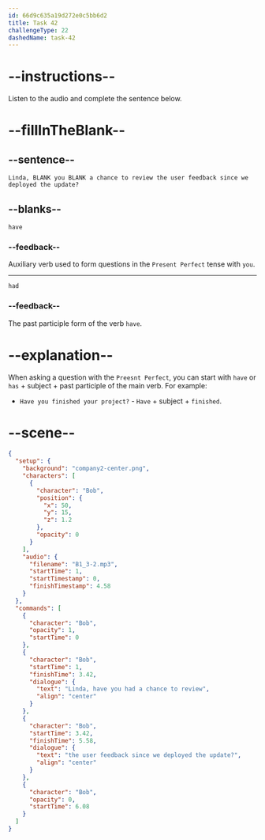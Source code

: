 ```yaml
---
id: 66d9c635a19d272e0c5bb6d2
title: Task 42
challengeType: 22
dashedName: task-42
---
```

<!--
AUDIO REFERENCE:
Bob: Linda, have you had a chance to review the user feedback since we deployed the update?
-->

# --instructions--

Listen to the audio and complete the sentence below.

# --fillInTheBlank--

## --sentence--

`Linda, BLANK you BLANK a chance to review the user feedback since we deployed the update?`

## --blanks--

`have`

### --feedback--

Auxiliary verb used to form questions in the `Present Perfect` tense with `you`.

---

`had`

### --feedback--

The past participle form of the verb `have`.

# --explanation--

When asking a question with the `Preesnt Perfect`, you can start with `have` or `has` + subject + past participle of the main verb. For example: 

- `Have you finished your project?` - `Have` + subject + `finished`.

# --scene--

```json
{
  "setup": {
    "background": "company2-center.png",
    "characters": [
      {
        "character": "Bob",
        "position": {
          "x": 50,
          "y": 15,
          "z": 1.2
        },
        "opacity": 0
      }
    ],
    "audio": {
      "filename": "B1_3-2.mp3",
      "startTime": 1,
      "startTimestamp": 0,
      "finishTimestamp": 4.58
    }
  },
  "commands": [
    {
      "character": "Bob",
      "opacity": 1,
      "startTime": 0
    },
    {
      "character": "Bob",
      "startTime": 1,
      "finishTime": 3.42,
      "dialogue": {
        "text": "Linda, have you had a chance to review",
        "align": "center"
      }
    },
    {
      "character": "Bob",
      "startTime": 3.42,
      "finishTime": 5.58,
      "dialogue": {
        "text": "the user feedback since we deployed the update?",
        "align": "center"
      }
    },
    {
      "character": "Bob",
      "opacity": 0,
      "startTime": 6.08
    }
  ]
}
```
